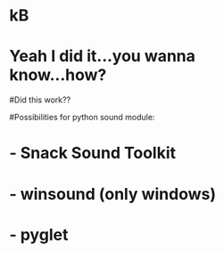 # kB
# Yeah I did it...you wanna know...how?
#Did this work??

#Possibilities for python sound module:
# - Snack Sound Toolkit
# - winsound (only windows)
# - pyglet